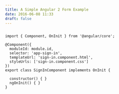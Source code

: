 ```yaml
---
title: A Simple Angular 2 Form Example
date: 2016-06-08 11:33
draft: false
---
```


<pre><code class="typescript">
import { Component, OnInit } from '@angular/core';

@Component({
  moduleId: module.id,
  selector: 'app-sign-in',
  templateUrl: 'sign-in.component.html',
  styleUrls: ['sign-in.component.css']
})
export class SignInComponent implements OnInit {

  constructor() { }
  ngOnInit() { }
}
</code></pre>
